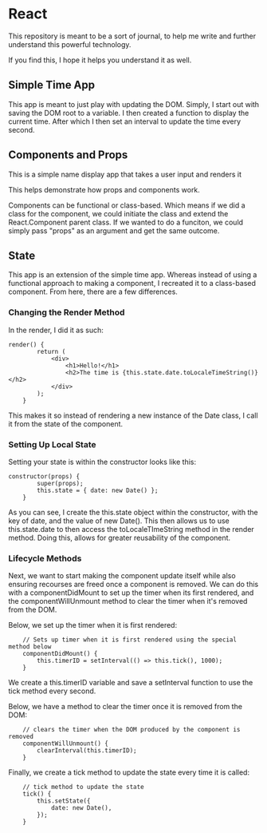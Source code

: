 # React

This repository is meant to be a sort of journal, to help me write and further understand this powerful technology.

If you find this, I hope it helps you understand it as well.

## Simple Time App

This app is meant to just play with updating the DOM. Simply, I start out with saving the DOM root to a variable. I then created a function to display the current time.
After which I then set an interval to update the time every second.

## Components and Props

This is a simple name display app that takes a user input and renders it

This helps demonstrate how props and components work.

Components can be functional or class-based. Which means if we did a class for the component, we could initiate the class and extend the React.Component parent class. If we wanted to do a funciton, we could simply pass "props" as an argument
and get the same outcome.

## State

This app is an extension of the simple time app. Whereas instead of using a functional approach to making a component, I recreated it to a class-based component. From here, there are a few differences.

### Changing the Render Method

In the render, I did it as such:

```
render() {
		return (
			<div>
				<h1>Hello!</h1>
				<h2>The time is {this.state.date.toLocaleTimeString()}</h2>
			</div>
		);
	}
```

This makes it so instead of rendering a new instance of the Date class, I call it from the state of the component.

### Setting Up Local State

Setting your state is within the constructor looks like this:

```
constructor(props) {
		super(props);
		this.state = { date: new Date() };
	}
```

As you can see, I create the this.state object within the constructor, with the key of date, and the value of new Date(). This then allows us to use this.state.date to then access the toLocaleTImeString method in the render method. Doing this, allows for greater reusability of the component.

### Lifecycle Methods

Next, we want to start making the component update itself while also ensuring recourses are freed once a component is removed. We can do this with a componentDidMount to set up the timer when its first rendered, and the componentWillUnmount method to clear the timer when it's removed from the DOM.

Below, we set up the timer when it is first rendered:

```
    // Sets up timer when it is first rendered using the special method below
	componentDidMount() {
		this.timerID = setInterval(() => this.tick(), 1000);
	}
```

We create a this.timerID variable and save a setInterval function to use the tick method every second.

Below, we have a method to clear the timer once it is removed from the DOM:

```
	// clears the timer when the DOM produced by the component is removed
	componentWillUnmount() {
		clearInterval(this.timerID);
	}
```

Finally, we create a tick method to update the state every time it is called:

```
    // tick method to update the state
	tick() {
		this.setState({
			date: new Date(),
		});
	}
```
